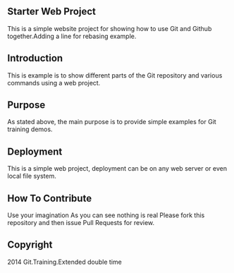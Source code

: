 ## Starter Web Project
This is a simple website project for
showing how to use Git and Github together.Adding a line for rebasing example.

## Introduction
This is example is to show different parts
of the Git repository and various commands
using a web project.

## Purpose
As stated above, the main purpose is to
provide simple examples for Git training
demos.

## Deployment
This is a simple web project, deployment
can be on any web server or even local 
file system.

## How To Contribute
Use your imagination
As you can see nothing is real
Please fork this repository and then issue Pull Requests for review.

## Copyright

2014 Git.Training.Extended double time
